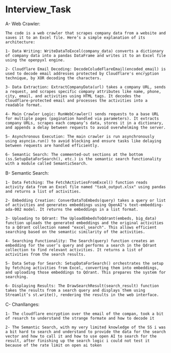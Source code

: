 # Interview_Task


A- Web Crawler:

    The code is a web crawler that scrapes company data from a website and saves it to an Excel file. Here’s a simple explanation of its architecture:
    
    1- Data Writing: WriteDataToExcel(company_data) converts a dictionary of company data into a pandas DataFrame and writes it to an Excel file using the openpyxl engine.
    
    2- Cloudflare Email Decoding: DecodeColudeFlareEmail(encoded_email) is used to decode email addresses protected by Cloudflare's encryption technique, by XOR decoding the characters.
    
    3- Data Extraction: ExtractCompanyData(url) takes a company URL, sends a request, and scrapes specific company attributes like name, phone, city, email, and activities using HTML tags. It decodes the Cloudflare-protected email and processes the activities into a readable format.
    
    4- Main Crawler Logic: RunWebCrawler() sends requests to a base URL for multiple pages (pagination handled via parameters). It extracts company URLs, scrapes each company’s data, stores it in a dictionary, and appends a delay between requests to avoid overwhelming the server.
    
    5- Asynchronous Execution: The main crawler is run asynchronously using asyncio.run() to avoid blocking and ensure tasks like delaying between requests are handled efficiently.
    
    6- Semantic Search: The commented-out sections at the bottom (ss.SetupDataForSearch(), etc.) is the semantic search functionality with a module called SemanticSearch.

B- Semantic Search:

    1- Data Fetching: The FetchActivtiesFromExcel() function reads activity data from an Excel file named "task_output.xlsx" using pandas and returns a list of activities.
    
    2- Embedding Creation: ConverDataToEmbeds(query) takes a query or list of activities and generates embeddings using OpenAI's text-embedding-ada-002 model. It returns the embeddings in a list format.
    
    3- Uploading to Qdrant: The UploadEmbedsToQdrant(embeds, big_data) function uploads the generated embeddings and the original activities to a Qdrant collection named "excel_search". This allows efficient searching based on the semantic similarity of the activities.
    
    4- Searching Functionality: The Search(query) function creates an embedding for the user’s query and performs a search in the Qdrant collection to find relevant activities. It returns a list of activities from the search results.
    
    5- Data Setup for Search: SetupDataForSearch() orchestrates the setup by fetching activities from Excel, converting them into embeddings, and uploading those embeddings to Qdrant. This prepares the system for searching.
    
    6- Displaying Results: The DrawSearchResult(search_result) function takes the results from a search query and displays them using Streamlit’s st.write(), rendering the results in the web interface.

C- Chanllanges:

    1- The cloudflare encryption over the email of the compan, took a bit of resarch to understand the strange formate and how to decode it
    
    2- The Semantic Search, with my very limited knowledge of the SS i was a bit hard to search and understand to provide the data for the search vector and how to call it and how to use open AI to search for the result, after finishing up the search logic i could not test it because of the rate limit on open ai token
